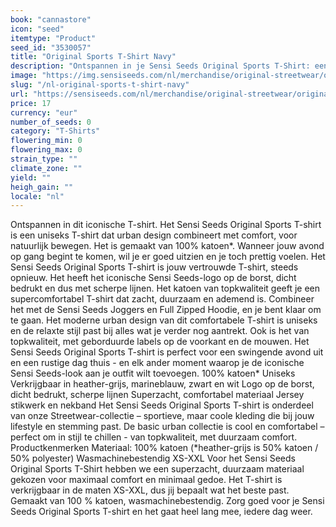 ```yaml
---
book: "cannastore"
icon: "seed"
itemtype: "Product"
seed_id: "3530057"
title: "Original Sports T-Shirt Navy"
description: "Ontspannen in je Sensi Seeds Original Sports T-Shirt: een uniseks T-shirt dat urban design combineert met comfort, voor natuurlijk bewegen. Koop nu online!"
image: "https://img.sensiseeds.com/nl/merchandise/original-streetwear/original-sports-t-shirt-navy-image.png"
slug: "/nl-original-sports-t-shirt-navy"
url: "https://sensiseeds.com/nl/merchandise/original-streetwear/original-sports-t-shirt-navy?a_aid=cannastore"
price: 17
currency: "eur"
number_of_seeds: 0
category: "T-Shirts"
flowering_min: 0
flowering_max: 0
strain_type: ""
climate_zone: ""
yield: ""
heigh_gain: ""
locale: "nl"
---
```

Ontspannen in dit iconische T-shirt. Het Sensi Seeds Original Sports T-shirt is een uniseks T-shirt dat urban design combineert met comfort, voor natuurlijk bewegen. Het is gemaakt van 100% katoen*. Wanneer jouw avond op gang begint te komen, wil je er goed uitzien en je toch prettig voelen. Het Sensi Seeds Original Sports T-shirt is jouw vertrouwde T-shirt, steeds opnieuw. Het heeft het iconische Sensi Seeds-logo op de borst, dicht bedrukt en dus met scherpe lijnen. Het katoen van topkwaliteit geeft je een supercomfortabel T-shirt dat zacht, duurzaam en ademend is. Combineer het met de Sensi Seeds Joggers en Full Zipped Hoodie, en je bent klaar om te gaan. Het moderne urban design van dit comfortabele T-shirt is uniseks en de relaxte stijl past bij alles wat je verder nog aantrekt. Ook is het van topkwaliteit, met geborduurde labels op de voorkant en de mouwen. Het Sensi Seeds Original Sports T-shirt is perfect voor een swingende avond uit en een rustige dag thuis - en elk ander moment waarop je de iconische Sensi Seeds-look aan je outfit wilt toevoegen. 100% katoen* Uniseks Verkrijgbaar in heather-grijs, marineblauw, zwart en wit Logo op de borst, dicht bedrukt, scherpe lijnen Superzacht, comfortabel materiaal Jersey stikwerk en nekband Het Sensi Seeds Original Sports T-shirt is onderdeel van onze Streetwear-collectie – sportieve, maar coole kleding die bij jouw lifestyle en stemming past. De basic urban collectie is cool en comfortabel – perfect om in stijl te chillen - van topkwaliteit, met duurzaam comfort. Productkenmerken Materiaal: 100% katoen (*heather-grijs is 50% katoen / 50% polyester) Wasmachinebestendig XS-XXL Voor het Sensi Seeds Original Sports T-Shirt hebben we een superzacht, duurzaam materiaal gekozen voor maximaal comfort en minimaal gedoe. Het T-shirt is verkrijgbaar in de maten XS-XXL, dus jij bepaalt wat het beste past. Gemaakt van 100 % katoen, wasmachinebestendig. Zorg goed voor je Sensi Seeds Original Sports T-shirt en het gaat heel lang mee, iedere dag weer.
